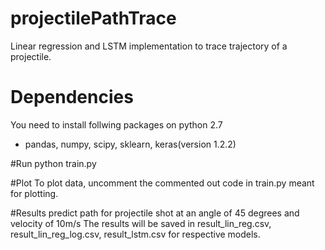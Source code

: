 # projectilePathTrace
Linear regression and LSTM implementation to trace trajectory of a projectile.

# Dependencies
  You need to install follwing packages on python 2.7
  - pandas, numpy, scipy, sklearn, keras(version 1.2.2)

#Run
python train.py

#Plot
To plot data, uncomment the commented out code in train.py meant for plotting.

#Results
predict path for projectile shot at an angle of 45 degrees and velocity of 10m/s
  The results will be saved in result_lin_reg.csv, result_lin_reg_log.csv, result_lstm.csv for respective models.
